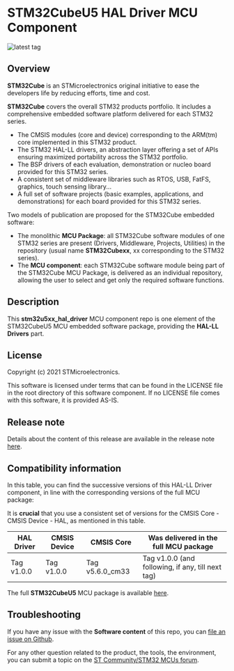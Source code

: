 # STM32CubeU5 HAL Driver MCU Component

![latest tag](https://img.shields.io/github/v/tag/STMicroelectronics/stm32u5xx_hal_driver.svg?color=brightgreen)

## Overview

**STM32Cube** is an STMicroelectronics original initiative to ease the developers life by reducing efforts, time and cost.

**STM32Cube** covers the overall STM32 products portfolio. It includes a comprehensive embedded software platform delivered for each STM32 series.
   * The CMSIS modules (core and device) corresponding to the ARM(tm) core implemented in this STM32 product.
   * The STM32 HAL-LL drivers, an abstraction layer offering a set of APIs ensuring maximized portability across the STM32 portfolio.
   * The BSP drivers of each evaluation, demonstration or nucleo board provided for this STM32 series.
   * A consistent set of middleware libraries such as RTOS, USB, FatFS, graphics, touch sensing library...
   * A full set of software projects (basic examples, applications, and demonstrations) for each board provided for this STM32 series.

Two models of publication are proposed for the STM32Cube embedded software:
   * The monolithic **MCU Package**: all STM32Cube software modules of one STM32 series are present (Drivers, Middleware, Projects, Utilities) in the repository (usual name **STM32Cubexx**, xx corresponding to the STM32 series).
   * The **MCU component**: each STM32Cube software module being part of the STM32Cube MCU Package, is delivered as an individual repository, allowing the user to select and get only the required software functions.

## Description

This **stm32u5xx_hal_driver** MCU component repo is one element of the STM32CubeU5 MCU embedded software package, providing the **HAL-LL Drivers** part.

## License

Copyright (c) 2021 STMicroelectronics.

This software is licensed under terms that can be found in the LICENSE file in the root directory of this software component.
If no LICENSE file comes with this software, it is provided AS-IS.

## Release note

Details about the content of this release are available in the release note [here](https://htmlpreview.github.io/?https://github.com/STMicroelectronics/stm32u5xx_hal_driver/blob/master/Release_Notes.html).


## Compatibility information

In this table, you can find the successive versions of this HAL-LL Driver component, in line with the corresponding versions of the full MCU package:

It is **crucial** that you use a consistent set of versions for the CMSIS Core - CMSIS Device - HAL, as mentioned in this table.

HAL Driver | CMSIS Device | CMSIS Core | Was delivered in the full MCU package
------------- | --------------- | ---------- | -------------------------------------
Tag v1.0.0 | Tag v1.0.0 | Tag v5.6.0_cm33 | Tag v1.0.0 (and following, if any, till next tag)


The full **STM32CubeU5** MCU package is available [here](https://github.com/STMicroelectronics/STM32CubeU5).

## Troubleshooting

If you have any issue with the **Software content** of this repo, you can [file an issue on Github](https://github.com/STMicroelectronics/stm32u5xx_hal_driver/issues/new/choose).

For any other question related to the product, the tools, the environment, you can submit a topic on the [ST Community/STM32 MCUs forum](https://community.st.com/s/topic/0TO0X000000BSqSWAW/stm32-mcus).
